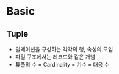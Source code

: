 # Basic

## Tuple
- 릴레이션을 구성하는 각각의 행, 속성의 모임
- 파일 구조에서는 레코드와 같은 개념
- 튜플의 수 = Cardinality = 기수 = 대응 수

